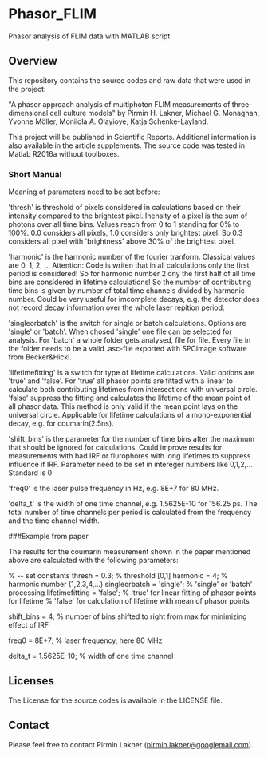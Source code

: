 # Phasor_FLIM
Phasor analysis of FLIM data with MATLAB script

## Overview

This repository contains the source codes and raw data that were used in the project:

"A phasor approach analysis of multiphoton FLIM measurements of three-dimensional cell culture models" by Pirmin H. Lakner, Michael G. Monaghan, Yvonne Möller, Monilola A. Olayioye, Katja Schenke-Layland.

This project will be published in Scientific Reports. Additional information is also available in the article supplements. The source code was tested in Matlab R2016a without toolboxes.

### Short Manual

Meaning of parameters need to be set before:

'thresh' is threshold of pixels considered in calculations based on their intensity compared to the brightest pixel. Inensity of a pixel is the sum of photons over all time bins. Values reach from 0 to 1 standing for 0% to 100%. 0.0 considers all pixels, 1.0 considers only brightest pixel. So 0.3 considers all pixel with 'brightness' above 30% of the brightest pixel.

'harmonic' is the harmonic number of the fourier tranform. Classical values are 0, 1, 2, ... Attention: Code is writen that in all calculations only the first period is considered! So for harmonic number 2 ony the first half of all time bins are considered in lifetime calculations! So the number of contributing time bins is given by number of total time channels divided by harmonic number. Could be very useful for imcomplete decays, e.g. the detector does not record decay information over the whole laser repition period. 

'singleorbatch' is the switch for single or batch calculations. Options are 'single' or 'batch'. When chosed 'single' one file can be selected for analysis. For 'batch' a whole folder gets analysed, file for file. Every file in the folder needs to be a valid .asc-file exported with SPCimage software from Becker&Hickl.

'lifetimefitting' is a switch for type of lifetime calculations. Valid options are 'true' and 'false'. For 'true' all phasor points are fitted with a linear to calculate both contributing lifetimes from intersections with universal circle. 'false' suppress the fitting and calculates the lifetime of the mean point of all phasor data. This method is only valid if the mean point lays on the universal circle. Applicable for lifetime calculations of a mono-exponential decay, e.g. for coumarin(2.5ns). 

'shift_bins' is the parameter for the number of time bins after the maximum that should be ignored for calculations. Could improve results for measurements with bad IRF or flurophores with long lifetimes to suppress influence if IRF. Parameter need to be set in intereger numbers like 0,1,2,... Standard is 0

'freq0' is the laser pulse frequency in Hz, e.g. 8E+7 for 80 MHz.

'delta_t' is the width of one time channel, e.g. 1.5625E-10 for 156.25 ps. The total number of time channels per period is calculated from the frequency and the time channel width.

###Example from paper

The results for the coumarin measurement shown in the paper mentioned above are calculated with the following parameters:

% -- set constants
thresh = 0.3;               % threshold [0,1]
harmonic = 4;               % harmonic number (1,2,3,4,...)
singleorbatch = 'single';   % 'single' or 'batch' processing
lifetimefitting = 'false';   % 'true' for linear fitting of phasor points for lifetime
% 'false' for calculation of lifetime with mean of phasor points

shift_bins = 4;             % number of bins shifted to right from max for minimizing effect of IRF

freq0 = 8E+7;                   % laser frequency, here 80 MHz

delta_t = 1.5625E-10;           % width of one time channel

## Licenses

The License for the source codes is available in the LICENSE file. 

## Contact

Please feel free to contact Pirmin Lakner (pirmin.lakner@googlemail.com).
